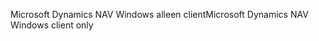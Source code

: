 <span data-ttu-id="4b20f-101">Microsoft Dynamics NAV Windows alleen client</span><span class="sxs-lookup"><span data-stu-id="4b20f-101">Microsoft Dynamics NAV Windows client only</span></span>